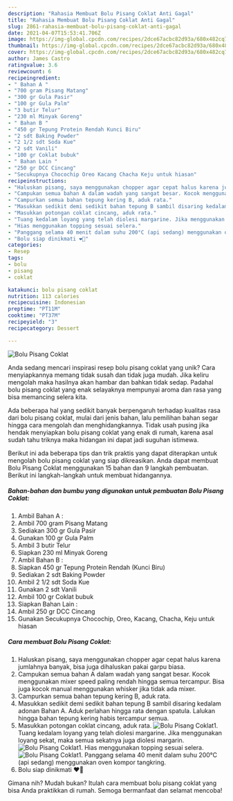 ```yaml
---
description: "Rahasia Membuat Bolu Pisang Coklat Anti Gagal"
title: "Rahasia Membuat Bolu Pisang Coklat Anti Gagal"
slug: 2861-rahasia-membuat-bolu-pisang-coklat-anti-gagal
date: 2021-04-07T15:53:41.706Z
image: https://img-global.cpcdn.com/recipes/2dce67acbc82d93a/680x482cq70/bolu-pisang-coklat-foto-resep-utama.jpg
thumbnail: https://img-global.cpcdn.com/recipes/2dce67acbc82d93a/680x482cq70/bolu-pisang-coklat-foto-resep-utama.jpg
cover: https://img-global.cpcdn.com/recipes/2dce67acbc82d93a/680x482cq70/bolu-pisang-coklat-foto-resep-utama.jpg
author: James Castro
ratingvalue: 3.6
reviewcount: 6
recipeingredient:
- " Bahan A "
- "700 gram Pisang Matang"
- "300 gr Gula Pasir"
- "100 gr Gula Palm"
- "3 butir Telur"
- "230 ml Minyak Goreng"
- " Bahan B "
- "450 gr Tepung Protein Rendah Kunci Biru"
- "2 sdt Baking Powder"
- "2 1/2 sdt Soda Kue"
- "2 sdt Vanili"
- "100 gr Coklat bubuk"
- " Bahan Lain "
- "250 gr DCC Cincang"
- "Secukupnya Chocochip Oreo Kacang Chacha Keju untuk hiasan"
recipeinstructions:
- "Haluskan pisang, saya menggunakan chopper agar cepat halus karena jumlahnya banyak, bisa juga dihaluskan pakai garpu biasa."
- "Campukan semua bahan A dalam wadah yang sangat besar. Kocok menggunakan mixer speed paling rendah hingga semua tercampur. Bisa juga kocok manual menggunakan whisker jika tidak ada mixer."
- "Campurkan semua bahan tepung kering B, aduk rata."
- "Masukkan sedikit demi sedikit bahan tepung B sambil disaring kedalam adonan Bahan A. Aduk perlahan hingga rata dengan spatula. Lalukan hingga bahan tepung kering habis tercampur semua."
- "Masukkan potongan coklat cincang, aduk rata."
- "Tuang kedalam loyang yang telah diolesi margarine. Jika menggunakan loyang sekat, maka semua sekatnya juga diolesi margarin."
- "Hias menggunakan topping sesuai selera."
- "Panggang selama 40 menit dalam suhu 200°C (api sedang) menggunakan oven kompor tangkring."
- "Bolu siap dinikmati ❤️💖"
categories:
- Resep
tags:
- bolu
- pisang
- coklat

katakunci: bolu pisang coklat 
nutrition: 113 calories
recipecuisine: Indonesian
preptime: "PT11M"
cooktime: "PT37M"
recipeyield: "3"
recipecategory: Dessert

---
```



![Bolu Pisang Coklat](https://img-global.cpcdn.com/recipes/2dce67acbc82d93a/680x482cq70/bolu-pisang-coklat-foto-resep-utama.jpg)

Anda sedang mencari inspirasi resep bolu pisang coklat yang unik? Cara menyiapkannya memang tidak susah dan tidak juga mudah. Jika keliru mengolah maka hasilnya akan hambar dan bahkan tidak sedap. Padahal bolu pisang coklat yang enak selayaknya mempunyai aroma dan rasa yang bisa memancing selera kita.



Ada beberapa hal yang sedikit banyak berpengaruh terhadap kualitas rasa dari bolu pisang coklat, mulai dari jenis bahan, lalu pemilihan bahan segar hingga cara mengolah dan menghidangkannya. Tidak usah pusing jika hendak menyiapkan bolu pisang coklat yang enak di rumah, karena asal sudah tahu triknya maka hidangan ini dapat jadi suguhan istimewa.


Berikut ini ada beberapa tips dan trik praktis yang dapat diterapkan untuk mengolah bolu pisang coklat yang siap dikreasikan. Anda dapat membuat Bolu Pisang Coklat menggunakan 15 bahan dan 9 langkah pembuatan. Berikut ini langkah-langkah untuk membuat hidangannya.

<!--inarticleads1-->

##### Bahan-bahan dan bumbu yang digunakan untuk pembuatan Bolu Pisang Coklat:

1. Ambil  Bahan A :
1. Ambil 700 gram Pisang Matang
1. Sediakan 300 gr Gula Pasir
1. Gunakan 100 gr Gula Palm
1. Ambil 3 butir Telur
1. Siapkan 230 ml Minyak Goreng
1. Ambil  Bahan B :
1. Siapkan 450 gr Tepung Protein Rendah (Kunci Biru)
1. Sediakan 2 sdt Baking Powder
1. Ambil 2 1/2 sdt Soda Kue
1. Gunakan 2 sdt Vanili
1. Ambil 100 gr Coklat bubuk
1. Siapkan  Bahan Lain :
1. Ambil 250 gr DCC Cincang
1. Gunakan Secukupnya Chocochip, Oreo, Kacang, Chacha, Keju untuk hiasan




<!--inarticleads2-->

##### Cara membuat Bolu Pisang Coklat:

1. Haluskan pisang, saya menggunakan chopper agar cepat halus karena jumlahnya banyak, bisa juga dihaluskan pakai garpu biasa.
1. Campukan semua bahan A dalam wadah yang sangat besar. Kocok menggunakan mixer speed paling rendah hingga semua tercampur. Bisa juga kocok manual menggunakan whisker jika tidak ada mixer.
1. Campurkan semua bahan tepung kering B, aduk rata.
1. Masukkan sedikit demi sedikit bahan tepung B sambil disaring kedalam adonan Bahan A. Aduk perlahan hingga rata dengan spatula. Lalukan hingga bahan tepung kering habis tercampur semua.
1. Masukkan potongan coklat cincang, aduk rata.
<img src="//assets-global.cpcdn.com/assets/icons/button_play-2c75c40dde080a61004c1f40b05d8f140eaff45d7e9e6481dc71c63d2e7c4909.png" alt="Bolu Pisang Coklat">1. Tuang kedalam loyang yang telah diolesi margarine. Jika menggunakan loyang sekat, maka semua sekatnya juga diolesi margarin.
<img src="//assets-global.cpcdn.com/assets/icons/button_play-2c75c40dde080a61004c1f40b05d8f140eaff45d7e9e6481dc71c63d2e7c4909.png" alt="Bolu Pisang Coklat">1. Hias menggunakan topping sesuai selera.
<img src="//assets-global.cpcdn.com/assets/icons/button_play-2c75c40dde080a61004c1f40b05d8f140eaff45d7e9e6481dc71c63d2e7c4909.png" alt="Bolu Pisang Coklat">1. Panggang selama 40 menit dalam suhu 200°C (api sedang) menggunakan oven kompor tangkring.
1. Bolu siap dinikmati ❤️💖




Gimana nih? Mudah bukan? Itulah cara membuat bolu pisang coklat yang bisa Anda praktikkan di rumah. Semoga bermanfaat dan selamat mencoba!

